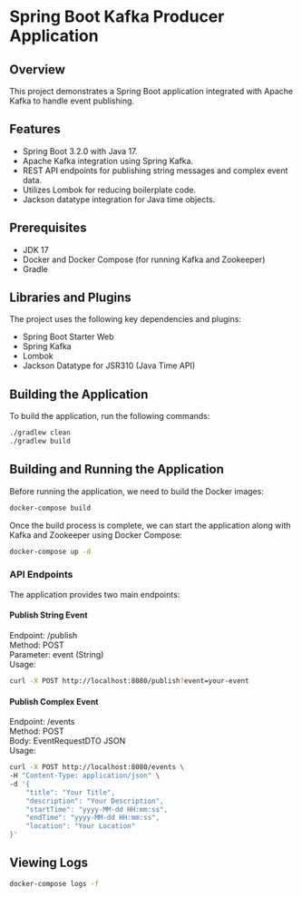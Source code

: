 # Spring Boot Kafka Producer Application

## Overview
This project demonstrates a Spring Boot application integrated with Apache Kafka to handle event publishing.

## Features
- Spring Boot 3.2.0 with Java 17.
- Apache Kafka integration using Spring Kafka.
- REST API endpoints for publishing string messages and complex event data.
- Utilizes Lombok for reducing boilerplate code.
- Jackson datatype integration for Java time objects.

## Prerequisites
- JDK 17
- Docker and Docker Compose (for running Kafka and Zookeeper)
- Gradle

## Libraries and Plugins
The project uses the following key dependencies and plugins:
- Spring Boot Starter Web
- Spring Kafka
- Lombok
- Jackson Datatype for JSR310 (Java Time API)

## Building the Application
To build the application, run the following commands:
```bash
./gradlew clean
./gradlew build
```
## Building and Running the Application
Before running the application, we need to build the Docker images:

```bash
docker-compose build
```
Once the build process is complete, we can start the application along with Kafka and Zookeeper using Docker Compose:

```bash
docker-compose up -d
```
### API Endpoints
The application provides two main endpoints:

#### Publish String Event
Endpoint: /publish  
Method: POST  
Parameter: event (String)  
Usage:

```bash
curl -X POST http://localhost:8080/publish?event=your-event
```

#### Publish Complex Event
Endpoint: /events  
Method: POST  
Body: EventRequestDTO JSON  
Usage:
```bash
curl -X POST http://localhost:8080/events \
-H "Content-Type: application/json" \
-d '{
    "title": "Your Title",
    "description": "Your Description",
    "startTime": "yyyy-MM-dd HH:mm:ss",
    "endTime": "yyyy-MM-dd HH:mm:ss",
    "location": "Your Location"
}'
```
## Viewing Logs
```bash
docker-compose logs -f
```